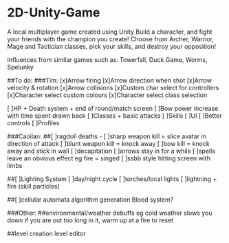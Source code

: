 # 2D-Unity-Game
A local multiplayer game created using Unity
Build a character, and fight your friends with the champion you create!
Choose from Archer, Warrior, Mage and Tactician classes, pick your skills, and destroy your opposition!

Influences from similar games such as: Towerfall, Duck Game, Worms, Spelunky

##To do:
###Tim:
[x]Arrow firing
[x]Arrow direction when shot
[x]Arrow velocity & rotation
[x]Arrow collisions
[x]Custom char select for controllers
[x]Character select custom colours
[x]Character select class selection
 
[ ]HP + Death system + end of round/match screen
[ ]Bow power increase with time spent drawn back
[ ]Classes + basic attacks
[ ]Skills
[ ]UI
[ ]Better controls
[ ]Profiles

###Caoilan:
##[ ]ragdoll deaths -
 [ ]sharp weapon kill = slice avatar in direction of attack
 [ ]blunt weapon kill = knock away
 [ ]bow kill = knock away and stick in wall
 [ ]decapitation
 [ ]arrows stay in for a while
 [ ]spells leave an obvious effect eg fire = singed
 [ ]ssbb style hitting screen with limbs

##[ ]Lighting System
     [ ]day/night cycle
     [ ]torches/local lights
     [ ]lightning + fire (skill particles)
	 
##[ ]cellular automata algorithm generation
Blood system?


###Other:
##environmental/weather debuffs
 eg cold weather slows you down if you are out too long in it, warm up at a fire to reset

##level creation
 level editor
